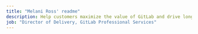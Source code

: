 ```yaml
---
title: "Melani Ross' readme"
description: Help customers maximize the value of GitLab and drive long-term success by understanding their pain points, goals, and desired outcomes.
job: "Director of Delivery, GitLab Professional Services"
---
```




